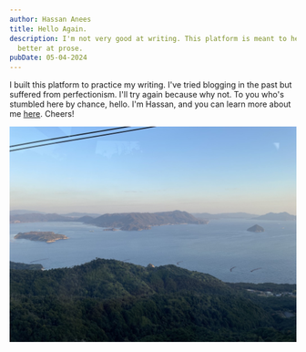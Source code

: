 ```yaml
---
author: Hassan Anees
title: Hello Again.
description: I'm not very good at writing. This platform is meant to help me get
  better at prose.
pubDate: 05-04-2024
---
```

I built this platform to practice my writing. I've tried blogging in the past but suffered from perfectionism. I'll try again because why not. To you who's stumbled here by chance, hello. I'm Hassan, and you can learn more about me [here](https://hassananees.com/#about). Cheers!

![](../../assets/speaking/herotest.jpeg)